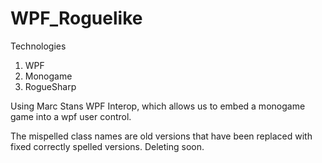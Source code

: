 # WPF_Roguelike

Technologies
1. WPF
2. Monogame
3. RogueSharp

Using Marc Stans WPF Interop, which allows us to embed a monogame game into a wpf user control.


The mispelled class names are old versions that have been replaced with fixed correctly spelled versions. Deleting soon. 
